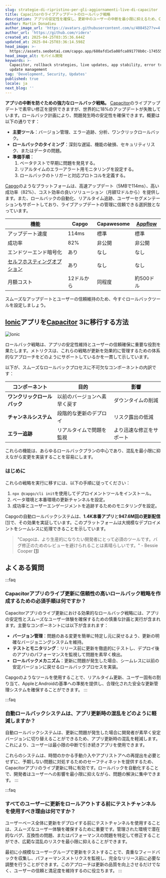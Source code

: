 ```yaml
---
slug: strategie-di-ripristino-per-gli-aggiornamenti-live-di-capacitor
title: Capacitorのライブアップデートのロールバック戦略
description: アプリの安定性を確保し、更新中のユーザーの中断を最小限に抑えるため、Capacitorのライブアップデートに関する効果的なロールバック戦略について学びます。
author: Martin Donadieu
author_image_url: 'https://avatars.githubusercontent.com/u/4084527?v=4'
author_url: 'https://github.com/riderx'
created_at: 2025-04-25T03:35:36.644Z
updated_at: 2025-04-25T03:36:14.598Z
head_image: >-
  https://assets.seobotai.com/capgo.app/680afd1e5a08fca891778b0c-1745552174598.jpg
head_image_alt: モバイル開発
keywords: >-
  Capacitor, rollback strategies, live updates, app stability, error tracking,
  update management
tag: 'Development, Security, Updates'
published: true
locale: ja
next_blog: ''
---
```

**アプリの中断を防ぐための強力なロールバック戦略。** [Capacitor](https://capacitorjs.com/)のライブアップデートで素早い修正を提供できますが、世界的に18%のアップデートが失敗しています。ロールバック計画により、問題発生時の安定性を確保できます。概要は以下の通りです：

-   **主要ツール**：バージョン管理、エラー追跡、分析、ワンクリックロールバック。
-   **ロールバックのタイミング**：深刻な遅延、機能の破損、セキュリティリスク、またはデータの問題。
-   **準備手順**：
    1.  ベータテストで早期に問題を発見する。
    2.  リアルタイムのエラーアラート用モニタリングを設定する。
    3.  ロールバックのトリガーと対応プロトコルを定義する。

[Capgo](https://capgo.app/)のようなプラットフォームは、高速アップデート（5MBで114ms）、高い成功率（82%）、コスト効率の良いソリューション（月額12ドルから）を提供します。また、ロールバックの自動化、リアルタイム追跡、ユーザーセグメンテーションもサポートしており、ライブアップデートの管理に信頼できる選択肢となっています。

| **機能** | **Capgo** | **Capawesome** | **[Appflow](https://ionic.io/appflow/)** |
| --- | --- | --- | --- |
| アップデート速度 | 114ms | 標準 | 標準 |
| 成功率 | 82% | 非公開 | 非公開 |
| エンドツーエンド暗号化 | あり | なし | なし |
| [セルフホスティングオプション](https://capgo.app/blog/self-hosted-capgo/) | あり | なし | なし |
| 月額コスト | 12ドルから | 同程度 | 約500ドル |

スムーズなアップデートとユーザーの信頼維持のため、今すぐロールバックツールを設定しましょう。

## [Ionic](https://ionicframework.com/)アプリを[Capacitor](https://capacitorjs.com/) 3に移行する方法

![Ionic](https://assets.seobotai.com/capgo.app/680afd1e5a08fca891778b0c/e144b5b930d9d793c665f9f08c6b1196.jpg)

ロールバック戦略は、アプリの安定性維持とユーザーの信頼確保に重要な役割を果たします。メトリクスは、これらの戦略が更新を効果的に管理するための体系的なアプローチをどのようにサポートしているかを一貫して示しています。

以下が、スムーズなロールバックプロセスに不可欠なコンポーネントの内訳です：

| コンポーネント | 目的 | 影響 |
| --- | --- | --- |
| **ワンクリックロールバック** | 以前のバージョンへ素早く戻す | ダウンタイムの削減 |
| **チャンネルシステム** | 段階的な更新のデプロイ | リスク露出の低減 |
| **エラー追跡** | リアルタイムで問題を監視 | より迅速な修正をサポート |

これらの機能は、あらゆるロールバックプランの中心であり、混乱を最小限に抑えながら変更を実装することを容易にします。

### はじめに

これらの戦略を実行に移すには、以下の手順に従ってください：

1.  `npx @capgo/cli init`を使用してデプロイメントツールをインストール。
2.  ベータ環境と本番環境の更新チャンネルを設定。
3.  成功率とユーザーエンゲージメントを追跡するためのモニタリングを設定。

Capgoの自動ロールバックシステムは、**1.4K本番アプリ**と**947.6M回の更新配信**[\[1\]](https://capgo.app/)で、その効果を実証しています。このプラットフォームは大規模なデプロイメントをシームレスに処理できることを示しています。

> "Capgoは、より生産的になりたい開発者にとって必須のツールです。バグ修正のためのレビューを避けられることは素晴らしいです。" - Bessie Cooper [\[1\]](https://capgo.app/)

## よくある質問

:::faq
### Capacitorアプリのライブ更新に信頼性の高いロールバック戦略を作成するための必須手順は何ですか？

Capacitorアプリのライブ更新における効果的なロールバック戦略には、アプリの安定性とスムーズなユーザー体験を確保するための慎重な計画と実行が含まれます。主要なコンポーネントには以下が含まれます：

-   **バージョン管理**：問題のある変更を簡単に特定し元に戻せるよう、更新の明確なバージョニングシステムを維持。
-   **テストとモニタリング**：リリース前に更新を徹底的にテストし、デプロイ後のアプリのパフォーマンスを監視して問題を素早く検出。
-   **ロールバックメカニズム**：更新に問題が発生した場合、シームレスに以前の安定バージョンに戻せるロールバックプロセスを実装。

Capgoのようなツールを使用することで、リアルタイム更新、ユーザー固有の割り当て、AppleとAndroidの基準への準拠を提供し、合理化された安全な更新管理システムを確保することができます。
:::

:::faq
### 自動ロールバックシステムは、アプリ更新時の混乱をどのように軽減しますか？

自動ロールバックシステムは、更新に問題が発生した場合に開発者が素早く安定バージョンに切り替えることができるため、アプリ更新時の混乱を軽減します。これにより、ユーザーは最小限の中断で引き続きアプリを使用できます。

これらのシステムは、時間のかかる手動介入やアプリストアへの再提出を必要とせずに、予期しない問題に対処するためのセーフティネットを提供するため、Capacitorアプリのライブ更新に特に有効です。ロールバックを自動化することで、開発者はユーザーへの影響を最小限に抑えながら、問題の解決に集中できます。
:::

:::faq
### すべてのユーザーに更新をロールアウトする前にテストチャンネルを使用すべき理由は何ですか？

ユーザーベース全体に更新をデプロイする前にテストチャンネルを使用することは、スムーズなユーザー体験を確保するために重要です。管理された環境で潜在的なバグ、互換性の問題、またはパフォーマンスの問題を特定して修正することができ、広範な混乱のリスクを最小限に抑えることができます。

最初に小規模なユーザーグループで更新をテストすることで、貴重なフィードバックを収集し、パフォーマンスメトリクスを監視し、完全なリリース前に必要な調整を行うことができます。このアプローチは更新の品質を向上させるだけでなく、ユーザーの信頼と満足度を維持するのに役立ちます。
:::
